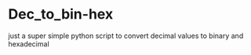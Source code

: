 # Dec_to_bin-hex
just a super simple python script to convert decimal values to binary and hexadecimal

